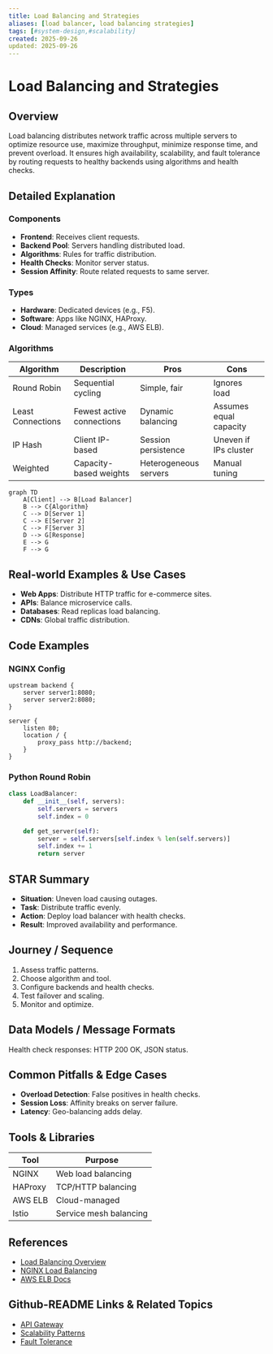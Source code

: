 ```yaml
---
title: Load Balancing and Strategies
aliases: [load balancer, load balancing strategies]
tags: [#system-design,#scalability]
created: 2025-09-26
updated: 2025-09-26
---
```


# Load Balancing and Strategies

## Overview

Load balancing distributes network traffic across multiple servers to optimize resource use, maximize throughput, minimize response time, and prevent overload. It ensures high availability, scalability, and fault tolerance by routing requests to healthy backends using algorithms and health checks.

## Detailed Explanation

### Components

- **Frontend**: Receives client requests.
- **Backend Pool**: Servers handling distributed load.
- **Algorithms**: Rules for traffic distribution.
- **Health Checks**: Monitor server status.
- **Session Affinity**: Route related requests to same server.

### Types

- **Hardware**: Dedicated devices (e.g., F5).
- **Software**: Apps like NGINX, HAProxy.
- **Cloud**: Managed services (e.g., AWS ELB).

### Algorithms

| Algorithm | Description | Pros | Cons |
|-----------|-------------|------|------|
| Round Robin | Sequential cycling | Simple, fair | Ignores load |
| Least Connections | Fewest active connections | Dynamic balancing | Assumes equal capacity |
| IP Hash | Client IP-based | Session persistence | Uneven if IPs cluster |
| Weighted | Capacity-based weights | Heterogeneous servers | Manual tuning |

```mermaid
graph TD
    A[Client] --> B[Load Balancer]
    B --> C{Algorithm}
    C --> D[Server 1]
    C --> E[Server 2]
    C --> F[Server 3]
    D --> G[Response]
    E --> G
    F --> G
```

## Real-world Examples & Use Cases

- **Web Apps**: Distribute HTTP traffic for e-commerce sites.
- **APIs**: Balance microservice calls.
- **Databases**: Read replicas load balancing.
- **CDNs**: Global traffic distribution.

## Code Examples

### NGINX Config

```nginx
upstream backend {
    server server1:8080;
    server server2:8080;
}

server {
    listen 80;
    location / {
        proxy_pass http://backend;
    }
}
```

### Python Round Robin

```python
class LoadBalancer:
    def __init__(self, servers):
        self.servers = servers
        self.index = 0

    def get_server(self):
        server = self.servers[self.index % len(self.servers)]
        self.index += 1
        return server
```

## STAR Summary

- **Situation**: Uneven load causing outages.
- **Task**: Distribute traffic evenly.
- **Action**: Deploy load balancer with health checks.
- **Result**: Improved availability and performance.

## Journey / Sequence

1. Assess traffic patterns.
2. Choose algorithm and tool.
3. Configure backends and health checks.
4. Test failover and scaling.
5. Monitor and optimize.

## Data Models / Message Formats

Health check responses: HTTP 200 OK, JSON status.

## Common Pitfalls & Edge Cases

- **Overload Detection**: False positives in health checks.
- **Session Loss**: Affinity breaks on server failure.
- **Latency**: Geo-balancing adds delay.

## Tools & Libraries

| Tool | Purpose |
|------|---------|
| NGINX | Web load balancing |
| HAProxy | TCP/HTTP balancing |
| AWS ELB | Cloud-managed |
| Istio | Service mesh balancing |

## References

- [Load Balancing Overview](https://en.wikipedia.org/wiki/Load_balancing_(computing))
- [NGINX Load Balancing](https://nginx.org/en/docs/http/load_balancing.html)
- [AWS ELB Docs](https://aws.amazon.com/elasticloadbalancing/)

## Github-README Links & Related Topics

- [API Gateway](./api-gateway-design/)
- [Scalability Patterns](./high-scalability-patterns/)
- [Fault Tolerance](./fault-tolerance-in-distributed-systems/)